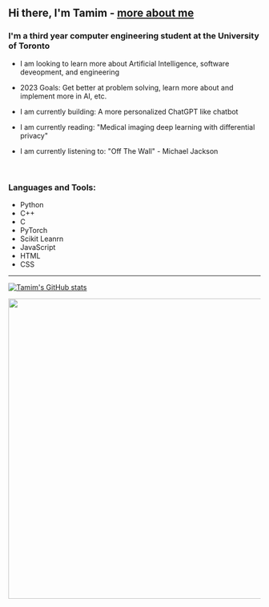 ## Hi there, I'm Tamim - [more about me][website]

### I'm a third year computer engineering student at the University of Toronto
- I am looking to learn more about Artificial Intelligence, software deveopment, and engineering 
- 2023 Goals: Get better at problem solving, learn more about and implement more in AI, etc.

- I am currently building: A more personalized ChatGPT like chatbot
- I am currently reading: "Medical imaging deep learning with differential privacy"
- I am currently listening to: "Off The Wall" - Michael Jackson

<br />

### Languages and Tools:
- Python
- C++
- C
- PyTorch
- Scikit Leanrn
- JavaScript
- HTML
- CSS

---
[![Tamim's GitHub stats](https://github-readme-stats.vercel.app/api?username=Tamim1236)](https://github.com/anuraghazra/github-readme-stats)

<img src="https://wakatime.com/share/@462c5d36-a0f9-4ab0-8750-3eb2c3418696/ce715228-4eca-439b-a7fc-8da3a5af8337.svg" height = "600" width = "600" />




[website]: https://www.linkedin.com/in/tamim-hasan-4b6432250/
